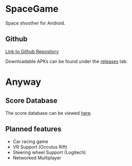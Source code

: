 # SpaceGame

Space shoother for Android.

## Github

[Link to Github Repository](https://github.com/NeXTormer/SpaceGamev2)

Downloadable APKs can be found under the [releases](https://github.com/NeXTormer/SpaceGamev2/releases) tab.

# Anyway

## Score Database

The score database can be viewed [here](http://faoiltiarna.ddns.net/scores/1000/anyway).

## Planned features
* Car racing game
* VR Support (Occulus Rift)
* Steering wheel Support (Logitech)
* Networked Multiplayer
 

